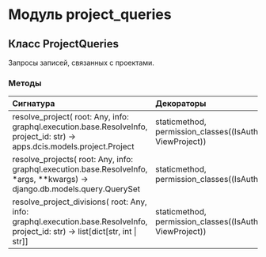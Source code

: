 # Модуль project_queries



## Класс ProjectQueries

Запросы записей, связанных с проектами.

### Методы

| Сигнатура                                                                                                                               | Декораторы                                                       | Описание |
| :-------------------------------------------------------------------------------------------------------------------------------------- | :--------------------------------------------------------------- | :------- |
| resolve_project( root: Any, info: graphql.execution.base.ResolveInfo, project_id: str) -&#62; apps.dcis.models.project.Project          | staticmethod, permission_classes((IsAuthenticated, ViewProject)) | -        |
| resolve_projects( root: Any, info: graphql.execution.base.ResolveInfo, *args, **kwargs) -&#62; django.db.models.query.QuerySet          | staticmethod, permission_classes((IsAuthenticated,))             | -        |
| resolve_project_divisions( root: Any, info: graphql.execution.base.ResolveInfo, project_id: str) -&#62; list[dict[str, int &#124; str]] | staticmethod, permission_classes((IsAuthenticated, ViewProject)) | -        |
